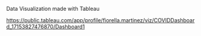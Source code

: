 Data Visualization made with Tableau

https://public.tableau.com/app/profile/fiorella.martinez/viz/COVIDDashboard_17153827476870/Dashboard1
